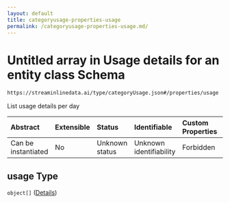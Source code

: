 ```yaml
---
layout: default
title: categoryusage-properties-usage
permalink: /categoryusage-properties-usage.md/
---
```

# Untitled array in Usage details for an entity class Schema

```txt
https://streaminlinedata.ai/type/categoryUsage.json#/properties/usage
```

List usage details per day

| Abstract            | Extensible | Status         | Identifiable            | Custom Properties | Additional Properties | Access Restrictions | Defined In                                                              |
| :------------------ | :--------- | :------------- | :---------------------- | :---------------- | :-------------------- | :------------------ | :---------------------------------------------------------------------- |
| Can be instantiated | No         | Unknown status | Unknown identifiability | Forbidden         | Allowed               | none                | [categoryUsage.json*](catagoryUsage.md "open original schema") |

## usage Type

`object[]` ([Details](common-definitions-usagedetails.md))
